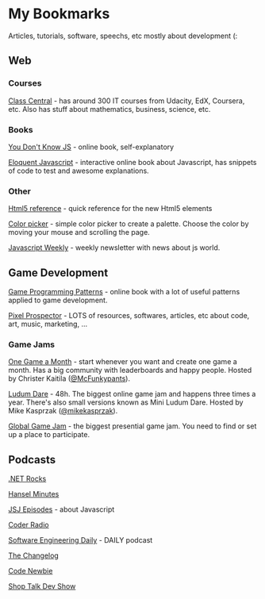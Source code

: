 # My Bookmarks
Articles, tutorials, software, speechs, etc mostly about development (:


## Web

### Courses

[Class Central](https://www.class-central.com/courses/selfpaced?subject=cs%2Cprogramming-and-software-development) - has around 300 IT courses from Udacity, EdX, Coursera, etc. Also has stuff about mathematics, business, science, etc.

### Books 

[You Don't Know JS](https://github.com/getify/You-Dont-Know-JS) - online book, self-explanatory

[Eloquent Javascript](http://eloquentjavascript.net) - interactive online book about Javascript, has snippets of code to test and awesome explanations.

### Other

[Html5 reference](http://html5doctor.com/element-index/) - quick reference for the new Html5 elements

[Color picker](https://color.hailpixel.com) - simple color picker to create a palette. Choose the color by moving your mouse and scrolling the page.

[Javascript Weekly](http://javascriptweekly.com) - weekly newsletter with news about js world.

## Game Development

[Game Programming Patterns](http://gameprogrammingpatterns.com/contents.html) - online book with a lot of useful patterns applied to game development.

[Pixel Prospector](http://www.pixelprospector.com/indie-resources/) - LOTS of resources, softwares, articles, etc about code, art, music, marketing, ...

### Game Jams

[One Game a Month](http://onegameamonth.com) - start whenever you want and create one game a month. Has a big community with leaderboards and happy people. Hosted by Christer Kaitila ([@McFunkypants](http://twitter.com/McFunkyPants)).

[Ludum Dare](http://ludumdare.com/compo/) - 48h. The biggest online game jam and happens three times a year. There's also small versions known as Mini Ludum Dare. Hosted by Mike Kasprzak ([@mikekasprzak](http://twitter.com/mikekasprzak)).

[Global Game Jam](http://globalgamejam.org) - the biggest presential game jam. You need to find or set up a place to participate.


## Podcasts

[.NET Rocks](http://www.dotnetrocks.com/)

[Hansel Minutes](http://hanselminutes.com/)

[JSJ Episodes](https://devchat.tv/js-jabber) - about Javascript

[Coder Radio](http://www.jupiterbroadcasting.com/show/coderradio/)

[Software Engineering Daily](https://dev.to/sedaily) - DAILY podcast

[The Changelog](https://dev.to/changelog)

[Code Newbie](https://dev.to/codenewbie)

[Shop Talk Dev Show](https://dev.to/shoptalkshow)
